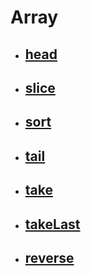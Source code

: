 # Array

- ## [head](head.md)

- ## [slice](slice.md)

- ## [sort](sort.md)

- ## [tail](tail.md)

- ## [take](take.md)

- ## [takeLast](take-last.md)

- ## [reverse](reverse.md)